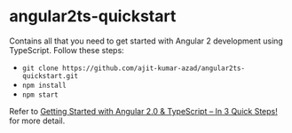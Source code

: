 # angular2ts-quickstart

Contains all that you need to get started with Angular 2 development using TypeScript. Follow these steps:

* `git clone https://github.com/ajit-kumar-azad/angular2ts-quickstart.git`
* `npm install`
* `npm start`

Refer to [Getting Started with Angular 2.0 & TypeScript – In 3 Quick Steps!](http://blogs.walkingtree.in/2016/03/05/getting-started-with-angular-2-0-typescript-in-3-quick-steps/) for more detail.
